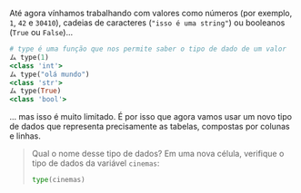 Até agora vínhamos trabalhando com valores como números (por exemplo, `1`, `42` e `30410`), cadeias de caracteres (`"isso é uma string"`) ou booleanos (`True` ou ` False `)...

```ruby
# type é uma função que nos permite saber o tipo de dado de um valor
ム type(1)
<class 'int'>
ム type("olá mundo")
<class 'str'>
ム type(True)
<class 'bool'>
```
... mas isso é muito limitado. É por isso que agora vamos usar um novo tipo de dados que representa precisamente as tabelas, compostas por colunas e linhas.

> Qual o nome desse tipo de dados? Em uma nova célula, verifique o tipo de dados da variável `cinemas`:
>
> ```python
> type(cinemas)
> ```
>
